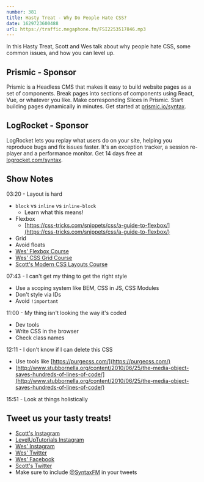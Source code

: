 ```yaml
---
number: 381
title: Hasty Treat - Why Do People Hate CSS?
date: 1629723600488
url: https://traffic.megaphone.fm/FSI2253517846.mp3
---
```


In this Hasty Treat, Scott and Wes talk about why people hate CSS, some common issues, and how you can level up.  

## Prismic - Sponsor
Prismic is a Headless CMS that makes it easy to build website pages as a set of components. Break pages into sections of components using React, Vue, or whatever you like. Make corresponding Slices in Prismic. Start building pages dynamically in minutes. Get started at [prismic.io/syntax](https://prismic.io/syntax).

## LogRocket - Sponsor
LogRocket lets you replay what users do on your site, helping you reproduce bugs and fix issues faster. It's an exception tracker, a session re-player and a performance monitor. Get 14 days free at [logrocket.com/syntax](https://logrocket.com/syntax).

## Show Notes
03:20 - Layout is hard
* `block` vs `inline` vs `inline-block`
  * Learn what this means!
* Flexbox
  * [https://css-tricks.com/snippets/css/a-guide-to-flexbox/](https://css-tricks.com/snippets/css/a-guide-to-flexbox/)
* Grid
* Avoid floats
* [Wes' Flexbox Course](https://flexbox.io/)
* [Wes' CSS Grid Course](https://cssgrid.io/)
* [Scott's Modern CSS Layouts Course](https://www.leveluptutorials.com/tutorials/modern-css-layouts)

07:43 - I can't get my thing to get the right style
* Use a scoping system like BEM, CSS in JS, CSS Modules
* Don't style via IDs
* Avoid `!important`

11:00 - My thing isn't looking the way it's coded
* Dev tools
* Write CSS in the browser
* Check class names

12:11 - I don't know if I can delete this CSS
* Use tools like [https://purgecss.com/](https://purgecss.com/)
* [http://www.stubbornella.org/content/2010/06/25/the-media-object-saves-hundreds-of-lines-of-code/](http://www.stubbornella.org/content/2010/06/25/the-media-object-saves-hundreds-of-lines-of-code/)

15:51 - Look at things holistically

## Tweet us your tasty treats!
* [Scott's Instagram](https://www.instagram.com/stolinski/)
* [LevelUpTutorials Instagram](https://www.instagram.com/LevelUpTutorials/)
* [Wes' Instagram](https://www.instagram.com/wesbos/)
* [Wes' Twitter](https://twitter.com/wesbos)
* [Wes' Facebook](https://www.facebook.com/wesbos.developer)
* [Scott's Twitter](https://twitter.com/stolinski)
* Make sure to include [@SyntaxFM](https://twitter.com/SyntaxFM) in your tweets